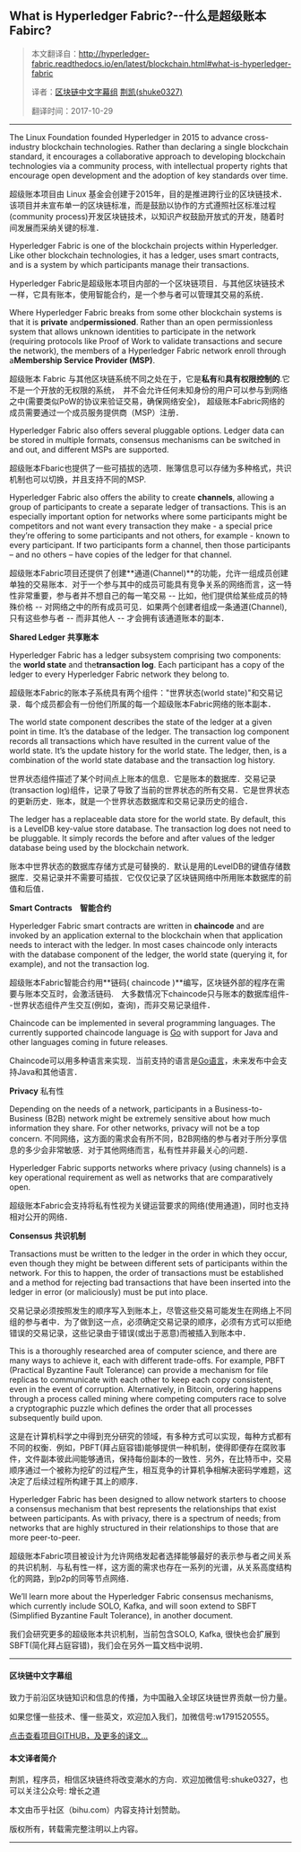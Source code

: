 What is Hyperledger Fabric?--什么是超级账本 Fabirc?
------------------------------------------------------

> 本文翻译自：http://hyperledger-fabric.readthedocs.io/en/latest/blockchain.html#what-is-hyperledger-fabric
>
> 译者：[区块链中文字幕组](https://github.com/BlockchainTranslator/EOS)  [荆凯(shuke0327)](https://github.com/shuke0327)
>
> 翻译时间：2017-10-29

---------------------------

The Linux Foundation founded Hyperledger in 2015 to advance cross-industry blockchain technologies. Rather than declaring a single blockchain standard, it encourages a collaborative approach to developing blockchain technologies via a community process, with intellectual property rights that encourage open development and the adoption of key standards over time.

超级账本项目由 Linux 基金会创建于2015年，目的是推进跨行业的区块链技术．该项目并未宣布单一的区块链标准，而是鼓励以协作的方式遵照社区标准过程(community process)开发区块链技术，以知识产权鼓励开放式的开发，随着时间发展而采纳关键的标准．

Hyperledger Fabric is one of the blockchain projects within Hyperledger. Like other blockchain technologies, it has a ledger, uses smart contracts, and is a system by which participants manage their transactions.

Hyperledger Fabric是超级账本项目内部的一个区块链项目．与其他区块链技术一样，它具有账本，使用智能合约，是一个参与者可以管理其交易的系统．

Where Hyperledger Fabric breaks from some other blockchain systems is that it is **private** and**permissioned**. Rather than an open permissionless system that allows unknown identities to participate in the network (requiring protocols like Proof of Work to validate transactions and secure the network), the members of a Hyperledger Fabric network enroll through a**Membership Service Provider (MSP)**.

超级账本 Fabric 与其他区块链系统不同之处在于，它是**私有**和**具有权限控制的**.它不是一个开放的无权限的系统，　并不会允许任何未知身份的用户可以参与到网络之中(需要类似PoW的协议来验证交易，确保网络安全)， 超级账本Fabric网络的成员需要通过一个成员服务提供商（MSP）注册．

Hyperledger Fabric also offers several pluggable options. Ledger data can be stored in multiple formats, consensus mechanisms can be switched in and out, and different MSPs are supported.

超级账本Fbaric也提供了一些可插拔的选项．账簿信息可以存储为多种格式，共识机制也可以切换，并且支持不同的MSP.

Hyperledger Fabric also offers the ability to create **channels**, allowing a group of participants to create a separate ledger of transactions. This is an especially important option for networks where some participants might be competitors and not want every transaction they make - a special price they’re offering to some participants and not others, for example - known to every participant. If two participants form a channel, then those participants – and no others – have copies of the ledger for that channel.

超级账本Fabric项目还提供了创建**通道(Channel)**的功能，允许一组成员创建单独的交易账本．对于一个参与其中的成员可能具有竞争关系的网络而言，这一特性非常重要，参与者并不想自己的每一笔交易 -- 比如，他们提供给某些成员的特殊价格 -- 对网络之中的所有成员可见．如果两个创建者组成一条通道(Channel),　只有这些参与者 -- 而非其他人 -- 才会拥有该通道账本的副本．

**Shared Ledger 共享账本**

Hyperledger Fabric has a ledger subsystem comprising two components: the **world state** and the**transaction log**. Each participant has a copy of the ledger to every Hyperledger Fabric network they belong to.

超级账本Fabric的账本子系统具有两个组件："世界状态(world state)"和交易记录．每个成员都会有一份他们所属的每一个超级账本Fabric网络的账本副本．

The world state component describes the state of the ledger at a given point in time. It’s the database of the ledger. The transaction log component records all transactions which have resulted in the current value of the world state. It’s the update history for the world state. The ledger, then, is a combination of the world state database and the transaction log history.

世界状态组件描述了某个时间点上账本的信息．它是账本的数据库．交易记录(transaction log)组件，记录了导致了当前的世界状态的所有交易．它是世界状态的更新历史．账本，就是一个世界状态数据库和交易记录历史的组合．

The ledger has a replaceable data store for the world state. By default, this is a LevelDB key-value store database. The transaction log does not need to be pluggable. It simply records the before and after values of the ledger database being used by the blockchain network.

账本中世界状态的数据库存储方式是可替换的．默认是用的LevelDB的键值存储数据库．交易记录并不需要可插拔．它仅仅记录了区块链网络中所用账本数据库的前值和后值．

**Smart Contracts　智能合约**


Hyperledger Fabric smart contracts are written in **chaincode** and are invoked by an application external to the blockchain when that application needs to interact with the ledger. In most cases chaincode only interacts with the database component of the ledger, the world state (querying it, for example), and not the transaction log.

超级账本Fabric智能合约用**链码( chaincode )**编写，区块链外部的程序在需要与账本交互时，会激活链码.　大多数情况下chaincode只与账本的数据库组件--世界状态组件产生交互(例如，查询)，而非交易记录组件．

Chaincode can be implemented in several programming languages. The currently supported chaincode language is [Go](https://golang.org/) with support for Java and other languages coming in future releases.

Chaincode可以用多种语言来实现．当前支持的语言是[Go语言](https://glolang.org)，未来发布中会支持Java和其他语言．

**Privacy**
私有性

Depending on the needs of a network, participants in a Business-to-Business (B2B) network might be extremely sensitive about how much information they share. For other networks, privacy will not be a top concern.
不同网络，这方面的需求会有所不同，B2B网络的参与者对于所分享信息的多少会非常敏感．对于其他网络而言，私有性并非最关心的问题．

Hyperledger Fabric supports networks where privacy (using channels) is a key operational requirement as well as networks that are comparatively open.

超级账本Fabric会支持将私有性视为关键运营要求的网络(使用通道)，同时也支持相对公开的网络．

**Consensus 共识机制**


Transactions must be written to the ledger in the order in which they occur, even though they might be between different sets of participants within the network. For this to happen, the order of transactions must be established and a method for rejecting bad transactions that have been inserted into the ledger in error (or maliciously) must be put into place.

交易记录必须按照发生的顺序写入到账本上，尽管这些交易可能发生在网络上不同组的参与者中．为了做到这一点，必须确定交易记录的顺序，必须有方式可以拒绝错误的交易记录，这些记录由于错误(或出于恶意)而被插入到账本中．

This is a thoroughly researched area of computer science, and there are many ways to achieve it, each with different trade-offs. For example, PBFT (Practical Byzantine Fault Tolerance) can provide a mechanism for file replicas to communicate with each other to keep each copy consistent, even in the event of corruption. Alternatively, in Bitcoin, ordering happens through a process called mining where competing computers race to solve a cryptographic puzzle which defines the order that all processes subsequently build upon.

这是在计算机科学之中得到充分研究的领域，有多种方式可以实现，每种方式都有不同的权衡．例如，PBFT(拜占庭容错)能够提供一种机制，使得即便存在腐败事件，文件副本彼此间能够通讯，保持每份副本的一致性．另外，在比特币中，交易顺序通过一个被称为挖矿的过程产生，相互竞争的计算机争相解决密码学难题，这决定了后续过程所构建于其上的顺序．

Hyperledger Fabric has been designed to allow network starters to choose a consensus mechanism that best represents the relationships that exist between participants. As with privacy, there is a spectrum of needs; from networks that are highly structured in their relationships to those that are more peer-to-peer.

超级账本Fabric项目被设计为允许网络发起者选择能够最好的表示参与者之间关系的共识机制．与私有性一样，这方面的需求也存在一系列的光谱，从关系高度结构化的网路，到p2p的同等节点网络．

We’ll learn more about the Hyperledger Fabric consensus mechanisms, which currently include SOLO, Kafka, and will soon extend to SBFT (Simplified Byzantine Fault Tolerance), in another document.

我们会研究更多的超级账本共识机制，当前包含SOLO, Kafka, 很快也会扩展到　SBFT(简化拜占庭容错)，我们会在另外一篇文档中说明．


----------------------------------------------------

#### 区块链中文字幕组

致力于前沿区块链知识和信息的传播，为中国融入全球区块链世界贡献一份力量。

如果您懂一些技术、懂一些英文，欢迎加入我们，加微信号:w1791520555。

[点击查看项目GITHUB，及更多的译文...](https://github.com/BlockchainTranslator/EOS)

#### 本文译者简介

荆凯，程序员，相信区块链终将改变潮水的方向．欢迎加微信号:shuke0327，也可以关注公众号: 增长之道

本文由币乎社区（bihu.com）内容支持计划赞助。

版权所有，转载需完整注明以上内容。

----------------------------------------------------
